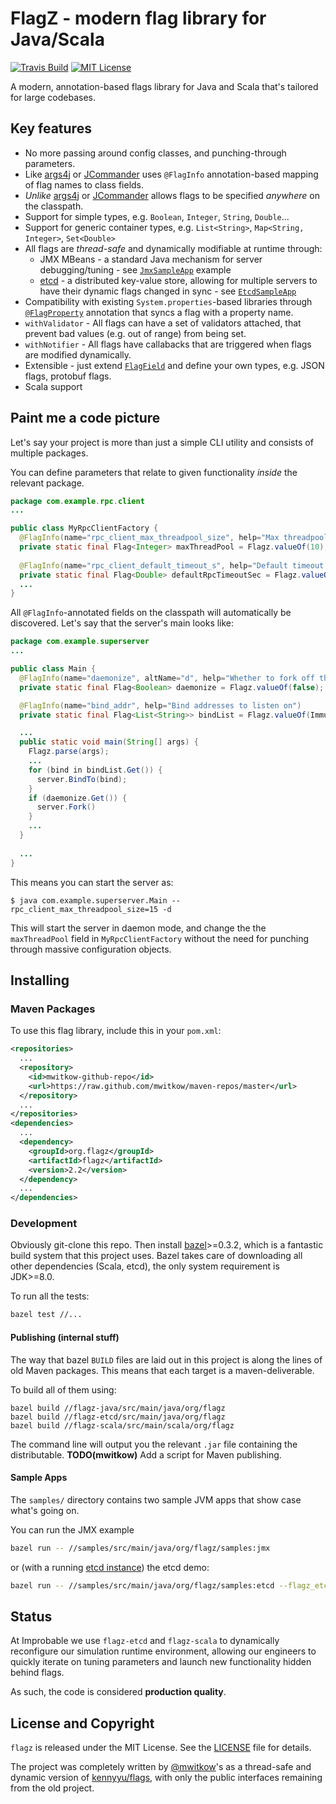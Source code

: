 
# FlagZ - modern flag library for Java/Scala

[![Travis Build](https://travis-ci.org/mwitkow/java-flagz.svg)](https://travis-ci.org/mwitkow/java-flagz)
[![MIT License](https://img.shields.io/badge/License-MIT-blue.svg)](LICENSE)

A modern, annotation-based flags library for Java and Scala that's tailored for large codebases.


## Key features

 * No more passing around config classes, and punching-through parameters.
 * Like [args4j](http://args4j.kohsuke.org/) or [JCommander](http://jcommander.org/) uses `@FlagInfo` annotation-based mapping of flag names to class fields.
 * *Unlike* [args4j](http://args4j.kohsuke.org/) or [JCommander](http://jcommander.org/) allows flags to be specified *anywhere* on the classpath.
 * Support for simple types, e.g. `Boolean`, `Integer`, `String`, `Double`...
 * Support for generic container types, e.g. `List<String>`, `Map<String, Integer>`, `Set<Double>`
 * All flags are *thread-safe* and dynamically modifiable at runtime through:
    - JMX MBeans - a standard Java mechanism for server debugging/tuning - see [`JmxSampleApp`](samples/src/main/java/org/flagz/samples/JmxSampleApp.java) example 
    - [etcd](https://coreos.com/etcd/docs/latest/getting-started-with-etcd.html) - a distributed key-value store, allowing for multiple servers to have their dynamic flags changed in sync - see [`EtcdSampleApp`](samples/src/main/java/org/flagz/samples/EtcdSampleApp.java)
 * Compatibility with existing `System.properties`-based libraries through [`@FlagProperty`](flagz-java/src/main/java/org/flagz/FlagProperty.java) annotation that syncs a flag with a property name.
 * `withValidator` - All flags can have a set of validators attached, that prevent bad values (e.g. out of range) from being set.
 * `withNotifier` - All flags have callabacks that are triggered when flags are modified dynamically.
 * Extensible - just extend [`FlagField`](flagz-java/src/main/java/org/flagz/FlagField.java) and define your own types, e.g. JSON flags, protobuf flags.
 * Scala support 
 

## Paint me a code picture

Let's say your project is more than just a simple CLI utility and consists of multiple packages.

You can define parameters that relate to given functionality *inside* the relevant package.
```java
package com.example.rpc.client
...

public class MyRpcClientFactory {
  @FlagInfo(name="rpc_client_max_threadpool_size", help="Max threadpool size for RPC client callbacks")
  private static final Flag<Integer> maxThreadPool = Flagz.valueOf(10);
  
  @FlagInfo(name="rpc_client_default_timeout_s", help="Default timeout (seconds) for RPCs.")
  private static final Flag<Double> defaultRpcTimeoutSec = Flagz.valueOf(1.5);
  ...
}
```

All `@FlagInfo`-annotated fields on the classpath will automatically be discovered. Let's say that the server's main 
looks like:


```java
package com.example.superserver
...

public class Main {
  @FlagInfo(name="daemonize", altName="d", help="Whether to fork off the process,")
  private static final Flag<Boolean> daemonize = Flagz.valueOf(false);

  @FlagInfo(name="bind_addr", help="Bind addresses to listen on")
  private static final Flag<List<String>> bindList = Flagz.valueOf(ImmutableList.of("0.0.0.0:80"));

  ...
  public static void main(String[] args) {
    Flagz.parse(args);
    ...
    for (bind in bindList.Get()) {
      server.BindTo(bind);
    }
    if (daemonize.Get()) {
      server.Fork()
    }
    ...
  }
  
  ...
}
```

This means you can start the server as:
  
    $ java com.example.superserver.Main --rpc_client_max_threadpool_size=15 -d
    
This will start the server in daemon mode, and change the  the `maxThreadPool` field in `MyRpcClientFactory` without 
the need for punching through massive configuration objects.


## Installing

### Maven Packages

To use this flag library, include this in your `pom.xml`:

```xml
<repositories>
  ...
  <repository>
    <id>mwitkow-github-repo</id>
    <url>https://raw.github.com/mwitkow/maven-repos/master</url>
  </repository>
  ...
</repositories>
<dependencies>
  ...
  <dependency>
    <groupId>org.flagz</groupId>
    <artifactId>flagz</artifactId>
    <version>2.2</version>
  </dependency>
  ...
</dependencies>
```    

### Development

Obviously git-clone this repo. Then install [bazel](https://www.bazel.io/versions/master/docs/install.html)>=0.3.2, which is a fantastic build system that this project uses.
Bazel takes care of downloading all other dependencies (Scala, etcd), the only system requirement is JDK>=8.0.

To run all the tests:

```bash
bazel test //...
```

#### Publishing (internal stuff)

The way that bazel `BUILD` files are laid out in this project is along the lines of old Maven packages. This means that each target
is a maven-deliverable.

To build all of them using:

```
bazel build //flagz-java/src/main/java/org/flagz
bazel build //flagz-etcd/src/main/java/org/flagz
bazel build //flagz-scala/src/main/scala/org/flagz
```

The command line will output you the relevant `.jar` file containing the distributable. **TODO(mwitkow)** Add a script for Maven publishing.


#### Sample Apps

The `samples/` directory contains two sample JVM apps that show case what's going on.

You can run the JMX example

```bash
bazel run -- //samples/src/main/java/org/flagz/samples:jmx
```

or (with a running [etcd instance](https://github.com/coreos/etcd/releases)) the etcd demo:

```bash
bazel run -- //samples/src/main/java/org/flagz/samples:etcd --flagz_etcd_directory=/foo
```

## Status

At Improbable we use `flagz-etcd` and `flagz-scala` to dynamically reconfigure our simulation runtime environment, 
allowing our engineers to quickly iterate on tuning parameters and launch new functionality hidden behind flags.

As such, the code is considered **production quality**.


## License and Copyright

`flagz` is released under the MIT License. See the [LICENSE](LICENSE) file for details.

The project was completely written by [@mwitkow](https://github.com/mwitkow)'s as a thread-safe and dynamic
 version of [kennyyu/flags](https://github.com/kennyyu/flags), with only the public interfaces remaining from the old project.
